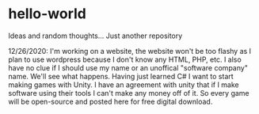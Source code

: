 # hello-world
Ideas and random thoughts... Just another repository

12/26/2020:
I'm working on a website, the website won't be too flashy as I plan to use wordpress because I don't know any HTML, PHP, etc. I also have no clue if I should use my name or an unoffical "software company" name. We'll see what happens. Having just learned C# I want to start making games with Unity. I have an agreement with unity that if I make software using their tools I can't make any money off of it. So every game will be open-source and posted here for free digital download.
